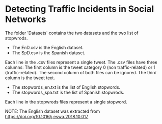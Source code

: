 # Detecting Traffic Incidents in Social Networks

The folder 'Datasets' contains the two datasets and the two list of stopwrods.

- The EnD.csv is the English dataset.
- The SpD.csv is the Spanish dataset.

Each line in the .csv files represent a single tweet. The .csv files have three columns:
The first column is the tweet category 0 (non traffic-related) or 1 (traffic-related).
The second column of both files can be ignored.
The third column is the tweet text.

- The stopwords_en.txt is the list of English stopwords.
- The stopwords_spa.txt is the list of Spanish stopwrods.

Each line in the stopwrods files represent a single stopword.

NOTE: The English dataset was extracted from https://doi.org/10.1016/j.eswa.2018.10.017
